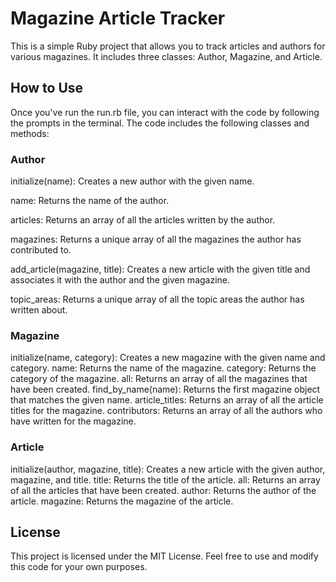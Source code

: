 # Magazine Article Tracker
This is a simple Ruby project that allows you to track articles and authors for various magazines. It includes three classes: Author, Magazine, and Article.


## How to Use
Once you've run the run.rb file, you can interact with the code by following the prompts in the terminal. The code includes the following classes and methods:

### Author
initialize(name): Creates a new author with the given name.

name: Returns the name of the author.

articles: Returns an array of all the articles written by the author.

magazines: Returns a unique array of all the magazines the author has contributed to.

add_article(magazine, title): Creates a new article with the given title and associates it with the author and the given magazine.

topic_areas: Returns a unique array of all the topic areas the author has written about.

### Magazine
initialize(name, category): Creates a new magazine with the given name and category.
name: Returns the name of the magazine.
category: Returns the category of the magazine.
all: Returns an array of all the magazines that have been created.
find_by_name(name): Returns the first magazine object that matches the given name.
article_titles: Returns an array of all the article titles for the magazine.
contributors: Returns an array of all the authors who have written for the magazine.

### Article
initialize(author, magazine, title): Creates a new article with the given author, magazine, and title.
title: Returns the title of the article.
all: Returns an array of all the articles that have been created.
author: Returns the author of the article.
magazine: Returns the magazine of the article.


## License
This project is licensed under the MIT License. Feel free to use and modify this code for your own purposes.










